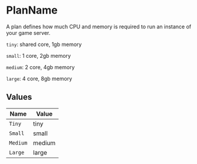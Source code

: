 # PlanName

A plan defines how much CPU and memory is required to run an instance of your game server.

`tiny`: shared core, 1gb memory

`small`: 1 core, 2gb memory

`medium`: 2 core, 4gb memory

`large`: 4 core, 8gb memory


## Values

| Name     | Value    |
| -------- | -------- |
| `Tiny`   | tiny     |
| `Small`  | small    |
| `Medium` | medium   |
| `Large`  | large    |
